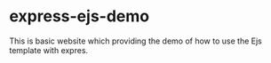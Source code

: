 # express-ejs-demo
This is basic website which providing the demo of how to use the Ejs template with expres.
